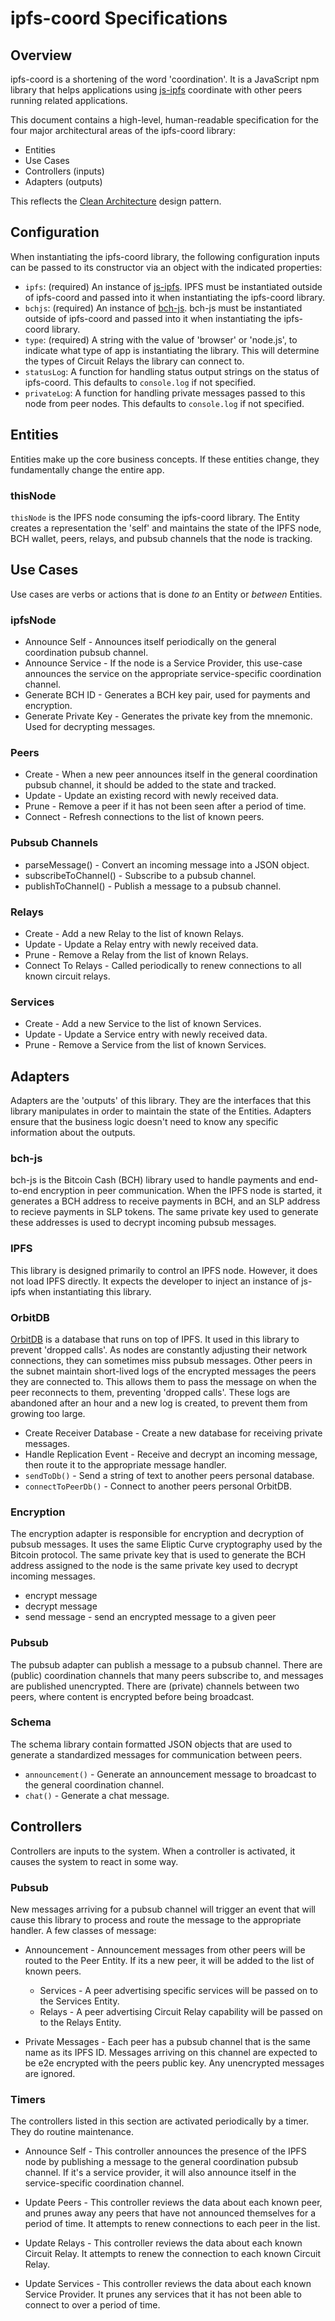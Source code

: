 # ipfs-coord Specifications

## Overview

ipfs-coord is a shortening of the word 'coordination'. It is a JavaScript npm library that helps applications using [js-ipfs](https://github.com/ipfs/js-ipfs) coordinate with other peers running related applications.

This document contains a high-level, human-readable specification for the four major architectural areas of the ipfs-coord library:

- Entities
- Use Cases
- Controllers (inputs)
- Adapters (outputs)

This reflects the [Clean Architecture](https://troutsblog.com/blog/clean-architecture) design pattern.

## Configuration

When instantiating the ipfs-coord library, the following configuration inputs can be passed to its constructor via an object with the indicated properties:

- `ipfs`: (required) An instance of [js-ipfs](https://www.npmjs.com/package/ipfs). IPFS must be instantiated outside of ipfs-coord and passed into it when instantiating the ipfs-coord library.
- `bchjs`: (required) An instance of [bch-js](https://www.npmjs.com/package/@psf/bch-js). bch-js must be instantiated outside of ipfs-coord and passed into it when instantiating the ipfs-coord library.
- `type`: (required) A string with the value of 'browser' or 'node.js', to indicate what type of app is instantiating the library. This will determine the types of Circuit Relays the library can connect to.
- `statusLog`: A function for handling status output strings on the status of ipfs-coord. This defaults to `console.log` if not specified.
- `privateLog`: A function for handling private messages passed to this node from peer nodes. This defaults to `console.log` if not specified.

## Entities

Entities make up the core business concepts. If these entities change, they fundamentally change the entire app.

### thisNode

`thisNode` is the IPFS node consuming the ipfs-coord library. The Entity creates a representation the 'self' and maintains the state of the IPFS node, BCH wallet, peers, relays, and pubsub channels that the node is tracking.

## Use Cases

Use cases are verbs or actions that is done _to_ an Entity or _between_ Entities.

### ipfsNode

- Announce Self - Announces itself periodically on the general coordination pubsub channel.
- Announce Service - If the node is a Service Provider, this use-case announces the service on the appropriate service-specific coordination channel.
- Generate BCH ID - Generates a BCH key pair, used for payments and encryption.
- Generate Private Key - Generates the private key from the mnemonic. Used for decrypting messages.

### Peers

- Create - When a new peer announces itself in the general coordination pubsub channel, it should be added to the state and tracked.
- Update - Update an existing record with newly received data.
- Prune - Remove a peer if it has not been seen after a period of time.
- Connect - Refresh connections to the list of known peers.

### Pubsub Channels

- parseMessage() - Convert an incoming message into a JSON object.
- subscribeToChannel() - Subscribe to a pubsub channel.
- publishToChannel() - Publish a message to a pubsub channel.

### Relays

- Create - Add a new Relay to the list of known Relays.
- Update - Update a Relay entry with newly received data.
- Prune - Remove a Relay from the list of known Relays.
- Connect To Relays - Called periodically to renew connections to all known circuit relays.

### Services

- Create - Add a new Service to the list of known Services.
- Update - Update a Service entry with newly received data.
- Prune - Remove a Service from the list of known Services.

## Adapters

Adapters are the 'outputs' of this library. They are the interfaces that this library manipulates in order to maintain the state of the Entities. Adapters ensure that the business logic doesn't need to know any specific information about the outputs.

### bch-js

bch-js is the Bitcoin Cash (BCH) library used to handle payments and end-to-end encryption in peer communication. When the IPFS node is started, it generates a BCH address to receive payments in BCH, and an SLP address to recieve payments in SLP tokens. The same private key used to generate these addresses is used to decrypt incoming pubsub messages.

### IPFS

This library is designed primarily to control an IPFS node. However, it does not load IPFS directly. It expects the developer to inject an instance of js-ipfs when instantiating this library.

### OrbitDB

[OrbitDB](https://orbitdb.org/) is a database that runs on top of IPFS. It used in this library to prevent 'dropped calls'. As nodes are constantly adjusting their network connections, they can sometimes miss pubsub messages. Other peers in the subnet maintain short-lived logs of the encrypted messages the peers they are connected to. This allows them to pass the message on when the peer reconnects to them, preventing 'dropped calls'. These logs are abandoned after an hour and a new log is created, to prevent them from growing too large.

- Create Receiver Database - Create a new database for receiving private messages.
- Handle Replication Event - Receive and decrypt an incoming message, then route it to the appropriate message handler.
- `sendToDb()` - Send a string of text to another peers personal database.
- `connectToPeerDb()` - Connect to another peers personal OrbitDB.

### Encryption

The encryption adapter is responsible for encryption and decryption of pubsub messages. It uses the same Eliptic Curve cryptography used by the Bitcoin protocol. The same private key that is used to generate the BCH address assigned to the node is the same private key used to decrypt incoming messages.

- encrypt message
- decrypt message
- send message - send an encrypted message to a given peer

### Pubsub

The pubsub adapter can publish a message to a pubsub channel. There are (public) coordination channels that many peers subscribe to, and messages are published unencrypted. There are (private) channels between two peers, where content is encrypted before being broadcast.

### Schema

The schema library contain formatted JSON objects that are used to generate a standardized messages for communication between peers.

- `announcement()` - Generate an announcement message to broadcast to the general coordination channel.
- `chat()` - Generate a chat message.

## Controllers

Controllers are inputs to the system. When a controller is activated, it causes the system to react in some way.

### Pubsub

New messages arriving for a pubsub channel will trigger an event that will cause this library to process and route the message to the appropriate handler. A few classes of message:

- Announcement - Announcement messages from other peers will be routed to the Peer Entity. If its a new peer, it will be added to the list of known peers.

  - Services - A peer advertising specific services will be passed on to the Services Entity.
  - Relays - A peer advertising Circuit Relay capability will be passed on to the Relays Entity.

- Private Messages - Each peer has a pubsub channel that is the same name as its IPFS ID. Messages arriving on this channel are expected to be e2e encrypted with the peers public key. Any unencrypted messages are ignored.

### Timers

The controllers listed in this section are activated periodically by a timer. They do routine maintenance.

- Announce Self - This controller announces the presence of the IPFS node by publishing a message to the general coordination pubsub channel. If it's a service provider, it will also announce itself in the service-specific coordination channel.

- Update Peers - This controller reviews the data about each known peer, and prunes away any peers that have not announced themselves for a period of time. It attempts to renew connections to each peer in the list.

- Update Relays - This controller reviews the data about each known Circuit Relay. It attempts to renew the connection to each known Circuit Relay.

- Update Services - This controller reviews the data about each known Service Provider. It prunes any services that it has not been able to connect to over a period of time.
